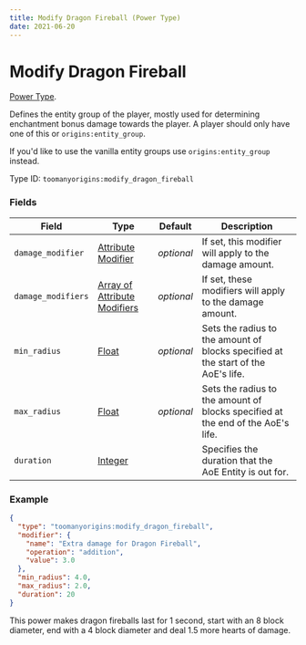 ```yaml
---
title: Modify Dragon Fireball (Power Type)
date: 2021-06-20
---
```


# Modify Dragon Fireball

[Power Type](../power_types.md).

Defines the entity group of the player, mostly used for determining enchantment bonus damage towards the player. A player should only have one of this or `origins:entity_group`.

If you'd like to use the vanilla entity groups use `origins:entity_group` instead.

Type ID: `toomanyorigins:modify_dragon_fireball`

### Fields

Field  | Type | Default | Description
-------|------|---------|-------------
`damage_modifier` | [Attribute Modifier](https://origins.readthedocs.io/en/latest/data_types/attribute_modifier/) | *optional* | If set, this modifier will apply to the damage amount.
`damage_modifiers` | [Array of Attribute Modifiers](https://origins.readthedocs.io/en/latest/data_types/attribute_modifier/) | *optional* | If set, these modifiers will apply to the damage amount.
`min_radius` | [Float](https://origins.readthedocs.io/en/latest/data_types/float/) | *optional* | Sets the radius to the amount of blocks specified at the start of the AoE's life.
`max_radius` | [Float](https://origins.readthedocs.io/en/latest/data_types/float/) | *optional* | Sets the radius to the amount of blocks specified at the end of the AoE's life.
`duration` | [Integer](https://origins.readthedocs.io/en/latest/data_types/integer/) |  | Specifies the duration that the AoE Entity is out for.


### Example
```json
{
  "type": "toomanyorigins:modify_dragon_fireball",
  "modifier": {
    "name": "Extra damage for Dragon Fireball",
    "operation": "addition",
    "value": 3.0
  },
  "min_radius": 4.0,
  "max_radius": 2.0,
  "duration": 20
}
```
This power makes dragon fireballs last for 1 second, start with an 8 block diameter, end with a 4 block diameter and deal 1.5 more hearts of damage.